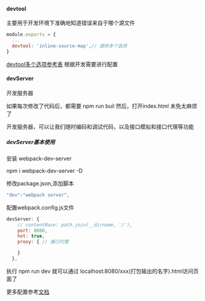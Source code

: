 #### devtool
主要用于开发环境下准确地知道错误来自于哪个源文件

```js
module.exports = {
  ...
  devtool: 'inline-source-map',// 提供多个选项
}
```
[devtool多个选项参考表](https://webpack.docschina.org/configuration/devtool/)
根据开发需要进行配置

#### devServer 
开发服务器

如果每次修改了代码后，都需要 npm run buil 然后，打开index.html 未免太麻烦了

开发服务器，可以让我们随时编码和调试代码，以及接口模拟和接口代理等功能

##### devServer基本使用
安装 webpack-dev-server 

npm i webpack-dev-server -D

修改package.json,添加脚本

```js
"dev":"webpack server",
```

配置webpack.config.js文件
```js
devServer: {
    // contentBase: path.join(__dirname, '/'),
    port: 8080,
    hot: true,
    proxy: { // 接口代理

    }
  },
```

执行 npm run dev 就可以通过 localhost:8080/xxx(打包输出的名字).html访问页面了

更多配置参考[文档](https://webpack.docschina.org/configuration/dev-server/)
